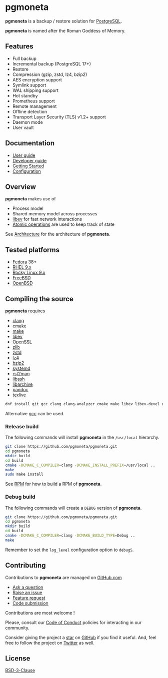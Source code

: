 # pgmoneta

**pgmoneta** is a backup / restore solution for [PostgreSQL](https://www.postgresql.org).

**pgmoneta** is named after the Roman Goddess of Memory.

## Features

* Full backup
* Incremental backup (PostgreSQL 17+)
* Restore
* Compression (gzip, zstd, lz4, bzip2)
* AES encryption support
* Symlink support
* WAL shipping support
* Hot standby
* Prometheus support
* Remote management
* Offline detection
* Transport Layer Security (TLS) v1.2+ support
* Daemon mode
* User vault

## Documentation

* [User guide](https://raw.githubusercontent.com/pgmoneta/pgmoneta.github.io/main/doc/pgmoneta-user-guide.pdf)
* [Developer guide](https://raw.githubusercontent.com/pgmoneta/pgmoneta.github.io/main/doc/pgmoneta-dev-guide.pdf)
* [Getting Started](./doc/GETTING_STARTED.md)
* [Configuration](./doc/CONFIGURATION.md)

## Overview

**pgmoneta** makes use of

* Process model
* Shared memory model across processes
* [libev](http://software.schmorp.de/pkg/libev.html) for fast network interactions
* [Atomic operations](https://en.cppreference.com/w/c/atomic) are used to keep track of state

See [Architecture](./doc/ARCHITECTURE.md) for the architecture of **pgmoneta**.

## Tested platforms

* [Fedora](https://getfedora.org/) 38+
* [RHEL 9.x](https://docs.redhat.com/en/documentation/red_hat_enterprise_linux/9)
* [Rocky Linux 9.x](https://rockylinux.org/)
* [FreeBSD](https://www.freebsd.org/)
* [OpenBSD](http://www.openbsd.org/)

## Compiling the source

**pgmoneta** requires

* [clang](https://clang.llvm.org/)
* [cmake](https://cmake.org)
* [make](https://www.gnu.org/software/make/)
* [libev](http://software.schmorp.de/pkg/libev.html)
* [OpenSSL](http://www.openssl.org/)
* [zlib](https://zlib.net)
* [zstd](http://www.zstd.net)
* [lz4](https://lz4.github.io/lz4/)
* [bzip2](http://sourceware.org/bzip2/)
* [systemd](https://www.freedesktop.org/wiki/Software/systemd/)
* [rst2man](https://docutils.sourceforge.io/)
* [libssh](https://www.libssh.org/)
* [libarchive](http://www.libarchive.org/)
* [pandoc](https://pandoc.org/)
* [texlive](https://www.tug.org/texlive/)

```sh
dnf install git gcc clang clang-analyzer cmake make libev libev-devel openssl openssl-devel systemd systemd-devel zlib zlib-devel libzstd libzstd-devel lz4 lz4-devel libssh libssh-devel python3-docutils libatomic bzip2 bzip2-devel libarchive libarchive-devel libasan libasan-static
```

Alternative [gcc](https://gcc.gnu.org) can be used.

### Release build

The following commands will install **pgmoneta** in the `/usr/local` hierarchy.

```sh
git clone https://github.com/pgmoneta/pgmoneta.git
cd pgmoneta
mkdir build
cd build
cmake -DCMAKE_C_COMPILER=clang -DCMAKE_INSTALL_PREFIX=/usr/local ..
make
sudo make install
```

See [RPM](./doc/RPM.md) for how to build a RPM of **pgmoneta**.

### Debug build

The following commands will create a `DEBUG` version of **pgmoneta**.

```sh
git clone https://github.com/pgmoneta/pgmoneta.git
cd pgmoneta
mkdir build
cd build
cmake -DCMAKE_C_COMPILER=clang -DCMAKE_BUILD_TYPE=Debug ..
make
```

Remember to set the `log_level` configuration option to `debug5`.

## Contributing

Contributions to **pgmoneta** are managed on [GitHub.com](https://github.com/pgmoneta/pgmoneta/)

* [Ask a question](https://github.com/pgmoneta/pgmoneta/discussions)
* [Raise an issue](https://github.com/pgmoneta/pgmoneta/issues)
* [Feature request](https://github.com/pgmoneta/pgmoneta/issues)
* [Code submission](https://github.com/pgmoneta/pgmoneta/pulls)

Contributions are most welcome !

Please, consult our [Code of Conduct](./CODE_OF_CONDUCT.md) policies for interacting in our
community.

Consider giving the project a [star](https://github.com/pgmoneta/pgmoneta/stargazers) on
[GitHub](https://github.com/pgmoneta/pgmoneta/) if you find it useful. And, feel free to follow
the project on [Twitter](https://twitter.com/pgmoneta/) as well.

## License

[BSD-3-Clause](https://opensource.org/licenses/BSD-3-Clause)
